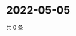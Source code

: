 # 2022-05-05

共 0 条

<!-- BEGIN WEIBO -->
<!-- 最后更新时间 Thu May 05 2022 11:49:14 GMT+0800 (China Standard Time) -->

<!-- END WEIBO -->
